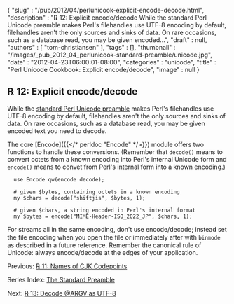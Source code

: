 {
   "slug" : "/pub/2012/04/perlunicook-explicit-encode-decode.html",
   "description" : "℞ 12: Explicit encode/decode While the standard Perl Unicode preamble makes Perl's filehandles use UTF-8 encoding by default, filehandles aren't the only sources and sinks of data. On rare occasions, such as a database read, you may be given encoded...",
   "draft" : null,
   "authors" : [
      "tom-christiansen"
   ],
   "tags" : [],
   "thumbnail" : "/images/_pub_2012_04_perlunicook-standard-preamble/unicode.jpg",
   "date" : "2012-04-23T06:00:01-08:00",
   "categories" : "unicode",
   "title" : "Perl Unicode Cookbook: Explicit encode/decode",
   "image" : null
}



℞ 12: Explicit encode/decode
----------------------------

While the [standard Perl Unicode preamble](/pub/2012/04/perlunicook-standard-preamble.html) makes Perl's filehandles use UTF-8 encoding by default, filehandles aren't the only sources and sinks of data. On rare occasions, such as a database read, you may be given encoded text you need to decode.

The core [Encode]({{</* perldoc "Encode" */>}}) module offers two functions to handle these conversions. (Remember that `decode()` means to convert octets from a known encoding into Perl's internal Unicode form and `encode()` means to convet from Perl's internal form into a known encoding.)

      use Encode qw(encode decode);

      # given $bytes, containing octets in a known encoding
      my $chars = decode("shiftjis", $bytes, 1);

      # given $chars, a string encoded in Perl's internal format
      my $bytes = encode("MIME-Header-ISO_2022_JP", $chars, 1);

For streams all in the same encoding, don't use encode/decode; instead set the ﬁle encoding when you open the ﬁle or immediately after with `binmode` as described in a future reference. Remember the canonical rule of Unicode: always encode/decode at the edges of your application.

Previous: [℞ 11: Names of CJK Codepoints](/pub/2012/04/perlunicook-names-of-cjk-codepoints.html)

Series Index: [The Standard Preamble](/pub/2012/04/perlunicook-standard-preamble.html)

Next: [℞ 13: Decode @ARGV as UTF-8](/pub/2012/04/perlunicookbook-decode-argv-as-utf8.html)
